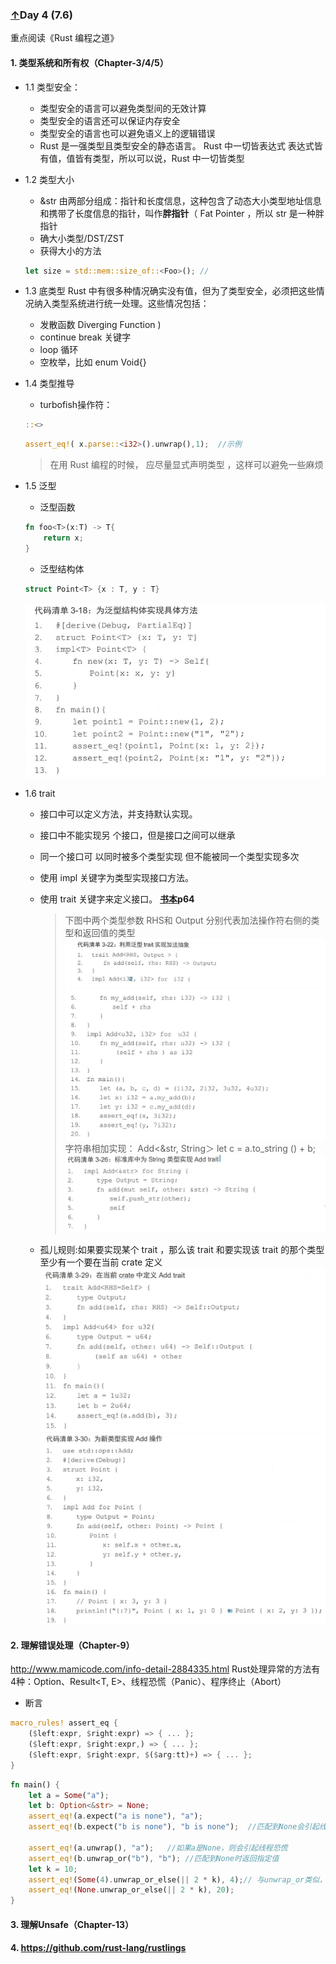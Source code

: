 ### [↑](#TOC)Day 4 (7.6)    

重点阅读《Rust 编程之道》
#### 1. 类型系统和所有权（Chapter-3/4/5）
+ 1.1 类型安全：  
    + 类型安全的语言可以避免类型间的无效计算
    + 类型安全的语言还可以保证内存安全
    + 类型安全的语言也可以避免语义上的逻辑错误
    + Rust 是一强类型且类型安全的静态语言。 Rust 中一切皆表达式 表达式皆有值，值皆有类型，所以可以说，Rust 中一切皆类型
+ 1.2 类型大小
    - &str 由两部分组成：指针和长度信息，这种包含了动态大小类型地址信息和携带了长度信息的指针，叫作**胖指针**（ Fat Pointer ，所以 str 是一种胖指针
    - 确大小类型/DST/ZST
    - 获得大小的方法
    ```rust
    let size = std::mem::size_of::<Foo>(); //
    ```
+ 1.3 底类型
    Rust 中有很多种情况确实没有值，但为了类型安全，必须把这些情况纳入类型系统进行统一处理。这些情况包括：
    - 发散函数 Diverging Function )
    - continue break 关键字
    - loop 循环
    - 空枚举，比如 enum Void{}


+ 1.4 类型推导
    - turbofish操作符：
    ```rust
    ::<>
    ```
    ```rust
    assert_eq!( x.parse::<i32>().unwrap(),1);  //示例
    ```
    > 在用 Rust 编程的时候， 应尽量显式声明类型 ，这样可以避免一些麻烦


+ 1.5 泛型
    - 泛型函数
    ```rust
    fn foo<T>(x:T) -> T{
        return x;
    }
    ```
    - 泛型结构体
    ```rust
    struct Point<T> {x : T, y : T} 
    ```
    ![file](pics/1.png)
<span id="trait"></span>  

+ 1.6 trait
    - 接口中可以定义方法，并支持默认实现。
    - 接口中不能实现另 个接口，但是接口之间可以继承
    - 同一个接口可 以同时被多个类型实现 但不能被同一个类型实现多次
    - 使用 impl 关键字为类型实现接口方法。
    - 使用 trait 关键字来定义接口。
    **[书本](https://item.jd.com/12479415.html)p64**
    
        > 下图中两个类型参数 RHS和 Output 分别代表加法操作符右侧的类型和返回值的类型  
    ![file](pics/2.png)
    ![file](pics/3.png)
        > 字符串相加实现： Add<&str, String＞
        let c = a.to_string () + b; 
    ![file](pics/4.png)
    - 孤儿规则:如果要实现某个 trait ，那么该 trait 和要实现该 trait 的那个类型至少有一个要在当前 crate 定义
    ![file](pics/5.png)
    ![file](pics/6.png)
#### 2. 理解错误处理（Chapter-9） 

http://www.mamicode.com/info-detail-2884335.html
Rust处理异常的方法有4种：Option、Result<T, E>、线程恐慌（Panic）、程序终止（Abort）

+ 断言
```rust
macro_rules! assert_eq {
    ($left:expr, $right:expr) => { ... };
    ($left:expr, $right:expr,) => { ... };
    ($left:expr, $right:expr, $($arg:tt)+) => { ... };
}
```
```rust
fn main() {
    let a = Some("a");
    let b: Option<&str> = None;
    assert_eq!(a.expect("a is none"), "a");
    assert_eq!(b.expect("b is none"), "b is none");  //匹配到None会引起线程恐慌，打印的错误是expect的参数信息

    assert_eq!(a.unwrap(), "a");   //如果a是None，则会引起线程恐慌
    assert_eq!(b.unwrap_or("b"), "b"); //匹配到None时返回指定值
    let k = 10;
    assert_eq!(Some(4).unwrap_or_else(|| 2 * k), 4);// 与unwrap_or类似，只不过参数是FnOnce() -> T
    assert_eq!(None.unwrap_or_else(|| 2 * k), 20);
}
```
#### 3. 理解Unsafe（Chapter-13）
#### 4. https://github.com/rust-lang/rustlings